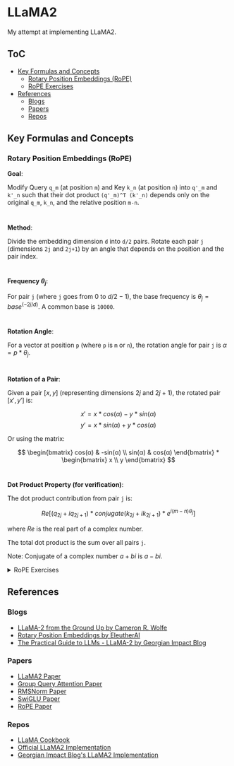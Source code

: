 # LLaMA2

My attempt at implementing LLaMA2.

## ToC

- [Key Formulas and Concepts](#Key-Formulas-and-Concepts)
  - [Rotary Position Embeddings (RoPE)](#RoPE)
  - [RoPE Exercises](#RoPE-Exercises)
- [References](#References)
  - [Blogs](#Blogs)
  - [Papers](#Papers)
  - [Repos](#Repos)


## Key Formulas and Concepts <a name="Key-Formulas-and-Concepts"></a>

### Rotary Position Embeddings (RoPE) <a name="RoPE"></a>

**Goal**:

Modify Query `q_m` (at position `m`) and Key `k_n` (at position `n`) into `q'_m` and `k'_n` such that their dot product `(q'_m)^T (k'_n)` depends only on the original `q_m`, `k_n`, and the relative position `m-n`.

#

**Method**:

Divide the embedding dimension `d` into `d/2` pairs. Rotate each pair `j` (dimensions `2j` and `2j+1`) by an angle that depends on the position and the pair index.

#

**Frequency $θ_j$**:

For pair `j` (where `j` goes from $0$ to $d/2 - 1$), the base frequency is $θ_j = base ^ {(-2j / d)}$. A common base is `10000`.

#

**Rotation Angle**:

For a vector at position `p` (where `p` is `m` or `n`), the rotation angle for pair `j` is $α = p * θ_j$.

#

**Rotation of a Pair**:

Given a pair $[x, y]$ (representing dimensions $2j$ and $2j+1$), the rotated pair $[x', y']$ is:

$$
x' = x * cos(α) - y * sin(α)
$$
$$
y' = x * sin(α) + y * cos(α)
$$

Or using the matrix:

$$
\begin{bmatrix}
    cos(α) & -sin(α) \\
    sin(α) & cos(α)
\end{bmatrix} * \begin{bmatrix} x \\ y \end{bmatrix}
$$

#

**Dot Product Property (for verification)**:

The dot product contribution from pair `j` is:

$$
Re[ (q_{2j} + i q_{2j+1}) * conjugate(k_{2j} + i k_{2j+1}) * e^{i (m-n) θ_j} ]
$$

where $Re$ is the real part of a complex number.

The total dot product is the sum over all pairs `j`.

Note: Conjugate of a complex number $a + bi$ is $a - bi$.

<details>
<summary><a name="RoPE-Exercises"></a>RoPE Exercises</summary>

**Exercise 1: Simple Rotation (Single Vector)**

**Setup**:

- Dimension `d` = 2 (one pair, `j`=0)
- Frequency base `base` = 100 (just for easier numbers)
- Query vector `q` = [3, 4]
- Position `m` = 1

**Tasks**:

- Calculate the frequency $θ_0$.
- Calculate the rotation angle $α = m * θ_0$.
- Calculate the rotated query vector $q'_m$. (Assume $cos(1) ≈ 0.54$, $sin(1) ≈ 0.84$ if you need numerical values, or leave as $cos(1)$, $sin(1)$).

**Exercise 2: Rotation and Dot Product (Two Vectors, d=2)**

**Setup**:

- Dimension `d` = 2 (one pair, `j`=0)
- Frequency base `base` = 100 (so $θ_0 = 1$ as in Ex 1)
- Query vector `q` = [1, 0] at position `m` = π/2
- Key vector `k` = [0, 2] at position `n` = π

**Tasks**:

- Calculate the rotation angle $α_q = m * θ_0$ for the query.
- Calculate the rotation angle $α_k = n * θ_0$ for the key.
- Calculate the rotated query $q'_m$.
- Calculate the rotated key $k'_n$.
- Calculate the dot product $(q'_m)^T (k'_n)$.

**Exercise 3: Verifying the Relative Position Property (d=2)**

**Setup**:

Use the same `d=2`, `base=100`, `θ_0=1`, `q=[1, 0]`, `k=[0, 2]` as in Exercise 2.

In Exercise 2, `m = π/2`, `n = π`, so the relative position `m - n = -π/2`.

Now, choose new positions `m' = 0` and `n' = π/2`. Note that `m' - n' = -π/2`, the same relative position.

**Tasks**:

- Calculate the rotation angle $α'_q = m' * θ_0$ for the query at `m'`.
- Calculate the rotation angle $α'_k = n' * θ_0$ for the key at `n'`.
- Calculate the rotated query $q'_{m'}$.
- Calculate the rotated key $k'_{n'}$.
- Calculate the dot product $(q'_{m'})^T (k'_{n'})$
- Compare this dot product to the one you calculated in Exercise 2. Are they the same? (They should be!)

**Exercise 4: Higher Dimension Rotation (d=4)**

**Setup**:

- Dimension `d` = 4 (two pairs, `j`=0 and `j`=1)
- Frequency base `base` = 4 (to get nice angles)
- Query vector `q` = [1, 1, 2, 0]
- Position `m` = π

**Tasks**:

- Calculate the frequencies $θ_0$ and $θ_1$ using `base=4`, `d=4`.
- Calculate the rotation angle $α_0 = m * θ_0$ for the first pair (`q_0`, `q_1`).
- Calculate the rotation angle $α_1 = m * θ_1$ for the second pair (`q_2`, `q_3`).
- Rotate the first pair [1, 1] using angle $α_0$ to get [q'_0, q'_1].
- Rotate the second pair [2, 0] using angle $α_1$ to get [q'_2, q'_3].
- Combine the results to form the full rotated vector $q'_m = [q'_0, q'_1, q'_2, q'_3]$.

**Exercise 5: Dot Product with Higher Dimension (d=4)**

**Setup**:

Use the same `d=4`, `base=4`, $θ_0$, $θ_1$ as in Exercise 4.

- Query vector `q` = [1, 1, 2, 0] at position `m` = π. (You already calculated $q'_m$ in Exercise 4).
- Key vector `k` = [1, 0, 0, 1] at position `n` = 0.

**Tasks**:

- Calculate the rotation angle $α_{k0} = n * θ_0$ for the first pair of `k`.
- Calculate the rotation angle $α_{k1} = n * θ_1$ for the second pair of `k`.
- Rotate the first pair of `k`, [1, 0], using $α_{k0}$ to get [k'_0, k'_1]. (Hint: What happens when the angle is 0?)
- Rotate the second pair of `k`, [0, 1], using $α_{k1}$ to get [k'_2, k'_3].
- Form the full rotated key vector $k'_n = [k'_0, k'_1, k'_2, k'_3]$.
- Retrieve the rotated query $q'_m$ from Exercise 4.
- Calculate the final dot product $(q'_m)^T (k'_n) = q'_0*k'_0 + q'_1*k'_1 + q'_2*k'_2 + q'_3*k'_3$.

</details>

## References <a name="References"></a>

### Blogs <a name="Blogs"></a>

- [LLaMA-2 from the Ground Up by Cameron R. Wolfe](https://substack.com/home/post/p-135824233)
- [Rotary Position Embeddings by EleutherAI](https://blog.eleuther.ai/rotary-embeddings/)
- [The Practical Guide to LLMs - LLaMA-2 by Georgian Impact Blog](https://medium.com/georgian-impact-blog/the-practical-guide-to-llms-llama-2-cdf21d540ce3)

### Papers <a name="Papers"></a>

- [LLaMA2 Paper](https://arxiv.org/abs/2402.12578)
- [Group Query Attention Paper](https://arxiv.org/abs/2305.13245)
- [RMSNorm Paper](https://arxiv.org/abs/1910.07467)
- [SwiGLU Paper](https://arxiv.org/abs/2002.05202)
- [RoPE Paper](https://arxiv.org/abs/2104.09864)

### Repos <a name="Repos"></a>

- [LLaMA Cookbook](https://github.com/meta-llama/llama-cookbook)
- [Official LLaMA2 Implementation](https://github.com/facebookresearch/llama/blob/main/llama/model.py)
- [Georgian Impact Blog's LLaMA2 Implementation](https://github.com/georgian-io/LLM-Finetuning-Toolkit/tree/main/llama2)
